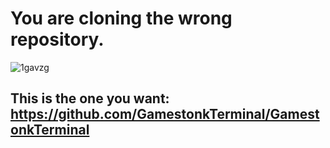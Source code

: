 # You are cloning the wrong repository. 

![1gavzg](https://user-images.githubusercontent.com/25267873/122845882-8f239f00-d2fc-11eb-96b1-18fd13b54ef4.jpg)

## This is the one you want: https://github.com/GamestonkTerminal/GamestonkTerminal
